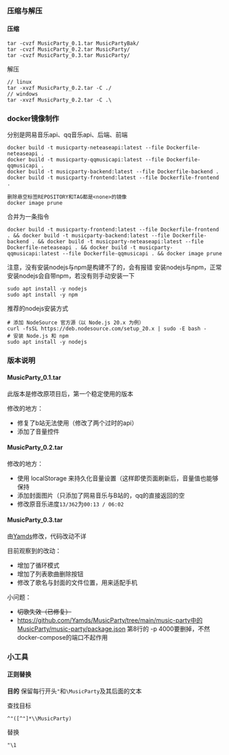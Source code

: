 ### 压缩与解压

#### 压缩

```
tar -cvzf MusicParty_0.1.tar MusicPartyBak/
tar -cvzf MusicParty_0.2.tar MusicParty/
tar -cvzf MusicParty_0.3.tar MusicParty/
```

解压

```
// linux
tar -xvzf MusicParty_0.2.tar -C ./
// windows
tar -xvzf MusicParty_0.2.tar -C .\
```



### docker镜像制作

分别是网易音乐api、qq音乐api、后端、前端

```
docker build -t musicparty-neteaseapi:latest --file Dockerfile-neteaseapi .
docker build -t musicparty-qqmusicapi:latest --file Dockerfile-qqmusicapi .
docker build -t musicparty-backend:latest --file Dockerfile-backend .
docker build -t musicparty-frontend:latest --file Dockerfile-frontend .
```

```
删除悬空标签REPOSITORY和TAG都是<none>的镜像
docker image prune
```

合并为一条指令

```
docker build -t musicparty-frontend:latest --file Dockerfile-frontend . && docker build -t musicparty-backend:latest --file Dockerfile-backend . && docker build -t musicparty-neteaseapi:latest --file Dockerfile-neteaseapi . && docker build -t musicparty-qqmusicapi:latest --file Dockerfile-qqmusicapi . && docker image prune
```

注意，没有安装nodejs与npm是构建不了的，会有报错
安装nodejs与npm，正常安装nodejs会自带npm，若没有则手动安装一下
```
sudo apt install -y nodejs
sudo apt install -y npm
```
推荐的nodejs安装方式
```
# 添加 NodeSource 官方源（以 Node.js 20.x 为例）
curl -fsSL https://deb.nodesource.com/setup_20.x | sudo -E bash -
# 安装 Node.js 和 npm
sudo apt install -y nodejs
```




### 版本说明

#### MusicParty_0.1.tar

此版本是修改原项目后，第一个稳定使用的版本

修改的地方：

- 修复了b站无法使用（修改了两个过时的api）
- 添加了音量控件



#### MusicParty_0.2.tar

修改的地方：

- 使用 localStorage 来持久化音量设置（这样即使页面刷新后，音量值也能够保持
- 添加封面图片（只添加了网易音乐与B站的，qq的直接返回的空
- 修改原音乐进度`13/362`为`00:13 / 06:02`



#### MusicParty_0.3.tar

由[Yamds](https://github.com/Yamds)修改，代码改动不详

目前观察到的改动：

- 增加了循环模式
- 增加了列表歌曲删除按钮
- 修改了歌名与封面的文件位置，用来适配手机



小问题：

- ~~切歌失效（已修复）~~
- https://github.com/Yamds/MusicParty/tree/main/music-party中的MusicParty/music-party/package.json 第8行的 -p 4000要删掉，不然docker-compose的端口不起作用







### 小工具

#### 正则替换

**目的**
保留每行开头`"`和`\MusicParty`及其后面的文本

查找目标

```
^"([^"]*\\MusicParty)
```

替换

```
"\1
```









